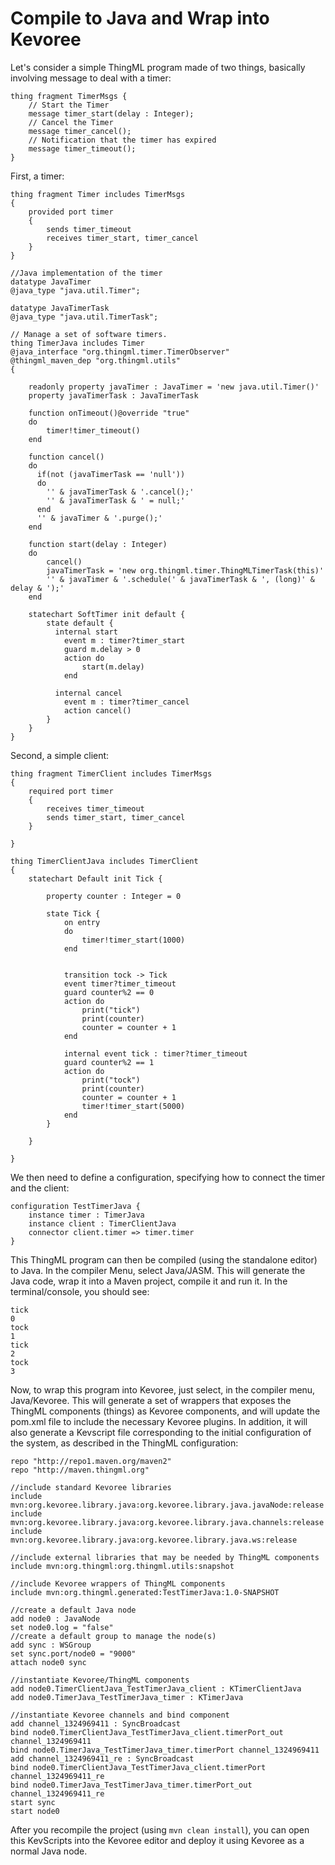 # Compile to Java and Wrap into Kevoree
Let's consider a simple ThingML program made of two things, basically involving message to deal with a timer:

```
thing fragment TimerMsgs {
	// Start the Timer
	message timer_start(delay : Integer);
	// Cancel the Timer
	message timer_cancel();
	// Notification that the timer has expired
	message timer_timeout();
}
```

First, a timer:
```
thing fragment Timer includes TimerMsgs
{
	provided port timer
    {
		sends timer_timeout
		receives timer_start, timer_cancel
	}
}

//Java implementation of the timer
datatype JavaTimer
@java_type "java.util.Timer";

datatype JavaTimerTask
@java_type "java.util.TimerTask";

// Manage a set of software timers.
thing TimerJava includes Timer
@java_interface "org.thingml.timer.TimerObserver"
@thingml_maven_dep "org.thingml.utils"
{

    readonly property javaTimer : JavaTimer = 'new java.util.Timer()'
    property javaTimerTask : JavaTimerTask

    function onTimeout()@override "true"
    do
        timer!timer_timeout()
    end

    function cancel()
    do
      if(not (javaTimerTask == 'null'))
      do
        '' & javaTimerTask & '.cancel();'
        '' & javaTimerTask & ' = null;'
      end
      '' & javaTimer & '.purge();'
    end

    function start(delay : Integer)
    do
        cancel()
        javaTimerTask = 'new org.thingml.timer.ThingMLTimerTask(this)'
        '' & javaTimer & '.schedule(' & javaTimerTask & ', (long)' & delay & ');'
    end

    statechart SoftTimer init default {
        state default {
          internal start
            event m : timer?timer_start
            guard m.delay > 0
            action do
                start(m.delay)
            end

          internal cancel
            event m : timer?timer_cancel
            action cancel()
        }
    }
}
```

Second, a simple client:
```
thing fragment TimerClient includes TimerMsgs
{
	required port timer
    {
		receives timer_timeout
		sends timer_start, timer_cancel
	}

}

thing TimerClientJava includes TimerClient
{
    statechart Default init Tick {

        property counter : Integer = 0

        state Tick {
            on entry
            do
                timer!timer_start(1000)
            end


            transition tock -> Tick
            event timer?timer_timeout
            guard counter%2 == 0
            action do
                print("tick")
                print(counter)
                counter = counter + 1
            end

            internal event tick : timer?timer_timeout
            guard counter%2 == 1
            action do
                print("tock")
                print(counter)
                counter = counter + 1
                timer!timer_start(5000)
            end
        }

    }

}
```

We then need to define a configuration, specifying how to connect the timer and the client:
```
configuration TestTimerJava {
    instance timer : TimerJava
    instance client : TimerClientJava
    connector client.timer => timer.timer
}
```

This ThingML program can then be compiled (using the standalone editor) to Java. In the compiler Menu, select Java/JASM. This will generate the Java code, wrap it into a Maven project, compile it and run it. In the terminal/console, you should see:

```
tick
0
tock
1
tick
2
tock
3
```

Now, to wrap this program into Kevoree, just select, in the compiler menu, Java/Kevoree. This will generate a set of wrappers that exposes the ThingML components (things) as Kevoree components, and will update the pom.xml file to include the necessary Kevoree plugins. In addition, it will also generate a Kevscript file corresponding to the initial configuration of the system, as described in the ThingML configuration:
```
repo "http://repo1.maven.org/maven2"
repo "http://maven.thingml.org"

//include standard Kevoree libraries
include mvn:org.kevoree.library.java:org.kevoree.library.java.javaNode:release
include mvn:org.kevoree.library.java:org.kevoree.library.java.channels:release
include mvn:org.kevoree.library.java:org.kevoree.library.java.ws:release

//include external libraries that may be needed by ThingML components
include mvn:org.thingml:org.thingml.utils:snapshot

//include Kevoree wrappers of ThingML components
include mvn:org.thingml.generated:TestTimerJava:1.0-SNAPSHOT

//create a default Java node
add node0 : JavaNode
set node0.log = "false"
//create a default group to manage the node(s)
add sync : WSGroup
set sync.port/node0 = "9000"
attach node0 sync

//instantiate Kevoree/ThingML components
add node0.TimerClientJava_TestTimerJava_client : KTimerClientJava
add node0.TimerJava_TestTimerJava_timer : KTimerJava

//instantiate Kevoree channels and bind component
add channel_1324969411 : SyncBroadcast
bind node0.TimerClientJava_TestTimerJava_client.timerPort_out channel_1324969411
bind node0.TimerJava_TestTimerJava_timer.timerPort channel_1324969411
add channel_1324969411_re : SyncBroadcast
bind node0.TimerClientJava_TestTimerJava_client.timerPort channel_1324969411_re
bind node0.TimerJava_TestTimerJava_timer.timerPort_out channel_1324969411_re
start sync
start node0
```

After you recompile the project (using `mvn clean install`), you can open this KevScripts into the Kevoree editor and deploy it using Kevoree as a normal Java node.
